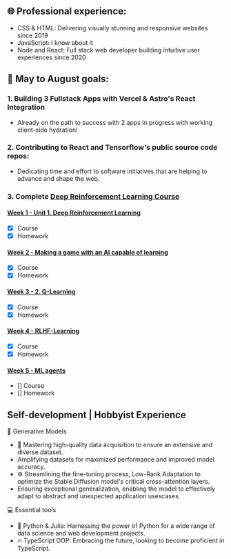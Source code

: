 ## 🌐 Professional experience:
*  CSS & HTML: Delivering visually stunning and responsive websites since 2019
*  JavaScript: I know about it
*  Node and React: Full stack web developer building intuitive user experiences since 2020

## 🎯 May to August goals:

### 1. Building 3 Fullstack Apps with Vercel & Astro's React Integration
- Already on the path to success with 2 apps in progress with working client-side hydration!

### 2. Contributing to React and Tensorflow's public source code repos: 
- Dedicating time and effort to software initiatives that are helping to advance and shape the web.

### 3. Complete  [Deep Reinforcement Learning Course](https://huggingface.co/learn/deep-rl-course/unit1/summary?fw=pt)

#### [Week 1 - Unit 1. Deep Reinforcement Learning](https://huggingface.co/learn/deep-rl-course/unit1/introduction?fw=pt)
- [x] Course
- [x] Homework

#### [Week 2 - Making a game with an AI capable of learning](https://huggingface.co/learn/deep-rl-course/unitbonus1/introduction?fw=pt)
- [x] Course
- [x] Homework

#### [Week 3 - 2. Q-Learning](https://huggingface.co/learn/deep-rl-course/unit2/introduction?fw=pt)
- [x] Course
- [x] Homework

#### [Week 4 - RLHF-Learning](https://huggingface.co/learn/deep-rl-course/unit4/introduction?fw=pt)
- [x] Course
- [x] Homework
  
#### [Week 5 - ML agents](https://huggingface.co/learn/deep-rl-course/unit5/introduction?fw=pt)
- [] Course
- [] Homework

## Self-development | Hobbyist Experience
🧪 Generative Models 
* 🌟 Mastering high-quality data acquisition to ensure an extensive and diverse dataset.
* Amplifying datasets for maximized performance and improved model accuracy.
* ⚙️ Streamlining the fine-tuning process, Low-Rank Adaptation to optimize the Stable Diffusion model's critical cross-attention layers.
*  Ensuring exceptional generalization, enabling the model to effectively adapt to abstract and unexpected application usescases.

💻 Essential tools
* 🐍 Python & Julia: Harnessing the power of Python for a wide range of data science and web development projects.
* 🔥 TypeScript OOP: Embracing the future, looking to become proficient in TypeScript.

